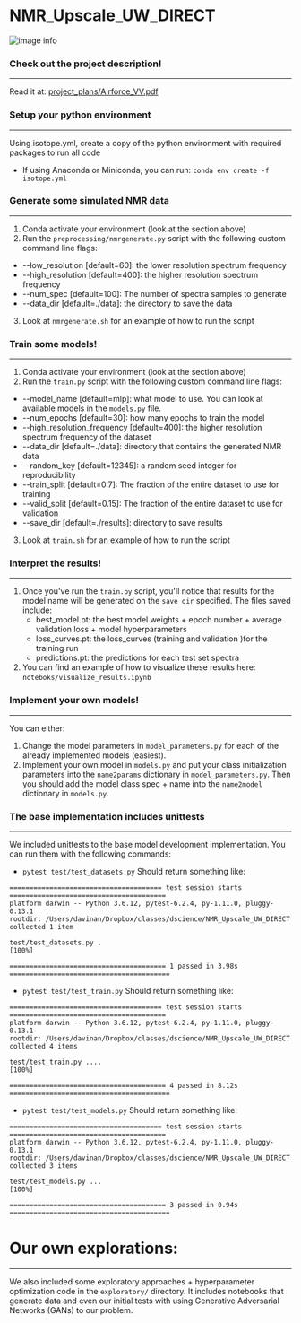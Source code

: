 
# NMR_Upscale_UW_DIRECT



![image info](https://github.com/NMR-Upscale-UW/NMR_Upscale_UW_DIRECT/tree/main/isotop/notebooks/imgs)


### Check out the project description!
------

Read it at: [project_plans/Airforce_VV.pdf](project_plans/Airforce_VV.pdf)

### Setup your python environment
------

Using isotope.yml, create a copy of the python environment with required packages to run all code
 - If using Anaconda or Miniconda, you can run:  ```conda env create -f isotope.yml```

### Generate some simulated NMR data
------
1. Conda activate your environment (look at the section above)
2. Run the ```preprocessing/nmrgenerate.py``` script with the following custom command line flags: 
 - --low_resolution [default=60]: the lower resolution spectrum frequency
 - --high_resolution [default=400]: the higher resolution spectrum frequency
 - --num_spec [default=100]: The number of spectra samples to generate
 - --data_dir [default=./data]: the directory to save the data
3. Look at ```nmrgenerate.sh``` for an example of how to run the script

### Train some models!
------
1. Conda activate your environment (look at the section above)
2. Run the ```train.py``` script with the following custom command line flags: 
 - --model_name [default=mlp]: what model to use. You can look at available models in the ```models.py``` file.
 - --num_epochs [default=30]: how many epochs to train the model
 - --high_resolution_frequency [default=400]: the higher resolution spectrum frequency of the dataset
 - --data_dir [default=./data]: directory that contains the generated NMR data 
 - --random_key [default=12345]: a random seed integer for reproducibility
 - --train_split [default=0.7]: The fraction of the entire dataset to use for training
 - --valid_split [default=0.15]: The fraction of the entire dataset to use for validation
 - --save_dir [default=./results]: directory to save results
3. Look at ```train.sh``` for an example of how to run the script

### Interpret the results!
------

1. Once you've run the ```train.py``` script, you'll notice that results for the model name will be generated on the ```save_dir``` specified. The files saved include:
   - best_model.pt: the best model weights + epoch number + average validation loss  + model hyperparameters
   - loss_curves.pt: the loss_curves (training and validation )for the training run 
   - predictions.pt: the predictions for each test set spectra
2. You can find an example of how to visualize these results here: ```noteboks/visualize_results.ipynb```

### Implement your own models!
------
You can either:
1. Change the model parameters in ```model_parameters.py``` for each of the already implemented models (easiest).
2. Implement your own model in ```models.py``` and put your class initialization parameters into the ```name2params``` dictionary in ```model_parameters.py```. Then you should add the model class spec + name into the ```name2model``` dictionary in ```models.py```.

### The base implementation includes unittests 
------
We included unittests to the base model development implementation. You can run them with the following commands: 
- ```pytest test/test_datasets.py```
Should return something like: 
```
====================================== test session starts =======================================
platform darwin -- Python 3.6.12, pytest-6.2.4, py-1.11.0, pluggy-0.13.1
rootdir: /Users/davinan/Dropbox/classes/dscience/NMR_Upscale_UW_DIRECT
collected 1 item

test/test_datasets.py .                                                                    [100%]

======================================= 1 passed in 3.98s ========================================
```
- ```pytest test/test_train.py```
Should return something like: 
```
====================================== test session starts =======================================
platform darwin -- Python 3.6.12, pytest-6.2.4, py-1.11.0, pluggy-0.13.1
rootdir: /Users/davinan/Dropbox/classes/dscience/NMR_Upscale_UW_DIRECT
collected 4 items

test/test_train.py ....                                                                    [100%]

======================================= 4 passed in 8.12s ========================================
```
- ```pytest test/test_models.py```
Should return something like: 
```
====================================== test session starts =======================================
platform darwin -- Python 3.6.12, pytest-6.2.4, py-1.11.0, pluggy-0.13.1
rootdir: /Users/davinan/Dropbox/classes/dscience/NMR_Upscale_UW_DIRECT
collected 3 items

test/test_models.py ...                                                                    [100%]

======================================= 3 passed in 0.94s ========================================
```


# Our own explorations: 
------
We also included some exploratory approaches + hyperparameter optimization code in the ```exploratory/``` directory. It includes notebooks that generate data and even our initial tests with using Generative Adversarial Networks (GANs) to our problem.
